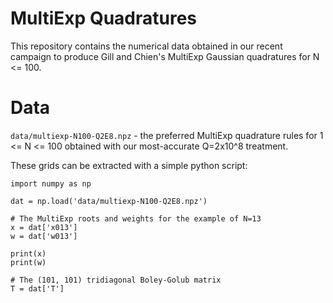 # MultiExp Quadratures

This repository contains the numerical data obtained in our recent campaign to
produce Gill and Chien's MultiExp Gaussian quadratures for N <= 100.

# Data

`data/multiexp-N100-Q2E8.npz` - the preferred MultiExp quadrature rules for 1
<= N <= 100 obtained with our most-accurate Q=2x10^8 treatment.

These grids can be extracted with a simple python script:

```
import numpy as np

dat = np.load('data/multiexp-N100-Q2E8.npz')

# The MultiExp roots and weights for the example of N=13
x = dat['x013']
w = dat['w013']

print(x)
print(w)

# The (101, 101) tridiagonal Boley-Golub matrix
T = dat['T']
```
